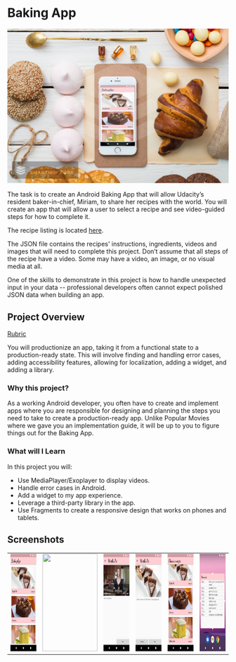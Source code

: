 # Baking App
![Cover](/assets/smartmockups_k7q0anbo.jpg)

The task is to create an Android Baking App that will allow Udacity’s resident baker-in-chief, Miriam, to share her recipes with the world. You will create an app that will allow a user to select a recipe and see video-guided steps for how to complete it.

The recipe listing is located [here][1].

The JSON file contains the recipes' instructions, ingredients, videos and images that will need to complete this project. Don’t assume that all steps of the recipe have a video. Some may have a video, an image, or no visual media at all.

One of the skills to demonstrate in this project is how to handle unexpected input in your data -- professional developers often cannot expect polished JSON data when building an app.

## Project Overview
[Rubric][2]

You will productionize an app, taking it from a functional state to a production-ready state. This will involve finding and handling error cases, adding accessibility features, allowing for localization, adding a widget, and adding a library.

### Why this project?

As a working Android developer, you often have to create and implement apps where you are responsible for designing and planning the steps you need to take to create a production-ready app. Unlike Popular Movies where we gave you an implementation guide, it will be up to you to figure things out for the Baking App.

### What will I Learn

In this project you will:
- Use MediaPlayer/Exoplayer to display videos.
- Handle error cases in Android.
- Add a widget to my app experience.
- Leverage a third-party library in the app.
- Use Fragments to create a responsive design that works on phones and tablets.

## Screenshots
<table style="margin-left: auto; margin-right: auto;" border="0">
<tbody>
<tr>
<td><img src="https://github.com/Redjack1888/AND_BakingApp/blob/master/assets/Screenshot_1584090330.png" width="125" height="222" /></td>
<td><img src="https://github.com/Redjack1888/AND_BakingApp/blob/master/assets/Screenshot_1584090341.png.png" width="125" height="222" /></td>
<td><img src="https://github.com/Redjack1888/AND_BakingApp/blob/master/assets/Screenshot_1584090346.png" width="125" height="222" /></td>
<td><img src="https://github.com/Redjack1888/AND_BakingApp/blob/master/assets/Screenshot_1584090356.png" width="125" height="222" /></td>
<td><img src="https://github.com/Redjack1888/AND_BakingApp/blob/master/assets/Screenshot_1584090488.png" width="125" height="222" /></td>
<td><img src="https://github.com/Redjack1888/AND_BakingApp/blob/master/assets/Screenshot_1584090539.png" width="125" height="222" /></td>   
</tr>
</tbody>
</table>


[1]:https://d17h27t6h515a5.cloudfront.net/topher/2017/May/59121517_baking/baking.json
[2]:https://review.udacity.com/#!/rubrics/829/view
